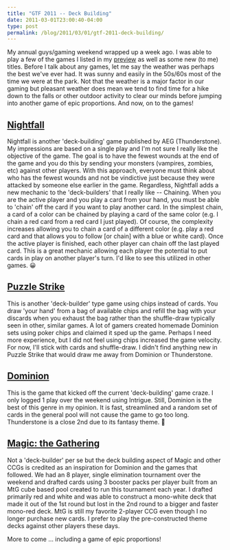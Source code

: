 ```yaml
---
title: "GTF 2011 -- Deck Building"
date: 2011-03-01T23:00:40-04:00
type: post
permalink: /blog/2011/03/01/gtf-2011-deck-building/
---
```

My annual guys/gaming weekend wrapped up a week ago. I was able to play a few of the games I listed in my [preview](https://localhost:8888/2011/02/14/gtf-2011-preview/) as well as some new (to me) titles. Before I talk about any games, let me say the weather was perhaps the best we've ever had. It was sunny and easily in the 50s/60s most of the time we were at the park. Not that the weather is a major factor in our gaming but pleasant weather does mean we tend to find time for a hike down to the falls or other outdoor activity to clear our minds before jumping into another game of epic proportions. And now, on to the games!

## [Nightfall](https://www.boardgamegeek.com/boardgame/88408/nightfall)

Nightfall is another 'deck-building' game published by AEG (Thunderstone). My impressions are based on a single play and I'm not sure I really like the objective of the game. The goal is to have the fewest wounds at the end of the game and you do this by sending your monsters (vampires, zombies, etc) against other players. With this approach, everyone must think about who has the fewest wounds and not be vindictive just because they were attacked by someone else earlier in the game. Regardless, Nightfall adds a new mechanic to the 'deck-builders' that I really like -- Chaining. When you are the active player and you play a card from your hand, you must be able to 'chain' off the card if you want to play another card. In the simplest chain, a card of a color can be chained by playing a card of the same color (e.g. I chain a red card from a red card I just played). Of course, the complexity increases allowing you to chain a card of a different color (e.g. play a red card and that allows you to follow [or chain] with a blue or white card). Once the active player is finished, each other player can chain off the last played card. This is a great mechanic allowing each player the potential to put cards in play on another player's turn. I'd like to see this utilized in other games. 😀

## [Puzzle Strike](https://www.boardgamegeek.com/boardgame/67928/puzzle-strike)

This is another 'deck-builder' type game using chips instead of cards. You draw 'your hand' from a bag of available chips and refill the bag with your discards when you exhaust the bag rather than the shuffle-draw typically seen in other, similar games. A lot of gamers created homemade Dominion sets using poker chips and claimed it sped up the game. Perhaps I need more experience, but I did not feel using chips increased the game velocity. For now, I'll stick with cards and shuffle-draw. I didn't find anything new in Puzzle Strike that would draw me away from Dominion or Thunderstone.

## [Dominion](https://www.boardgamegeek.com/boardgame/36218/dominion)

This is the game that kicked off the current 'deck-building' game craze. I only logged 1 play over the weekend using Intrigue. Still, Dominion is the best of this genre in my opinion. It is fast, streamlined and a random set of cards in the general pool will not cause the game to go too long. Thunderstone is a close 2nd due to its fantasy theme. 🙂

## [Magic: the Gathering](https://www.boardgamegeek.com/boardgame/463/magic-the-gathering)

Not a 'deck-builder' per se but the deck building aspect of Magic and other CCGs is credited as an inspiration for Dominion and the games that followed. We had an 8 player, single elimination tournament over the weekend and drafted cards using 3 booster packs per player built from an MtG cube based pool created to run this tournament each year. I drafted primarily red and white and was able to construct a mono-white deck that made it out of the 1st round but lost in the 2nd round to a bigger and faster mono-red deck. MtG is still my favorite 2-player CCG even though I no longer purchase new cards. I prefer to play the pre-constructed theme decks against other players these days.

More to come ... including a game of epic proportions!
